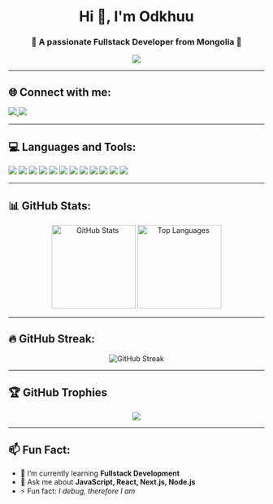 <!-- Banner / Intro -->
<h1 align="center">Hi 👋, I'm Odkhuu</h1>
<h3 align="center">🚀 A passionate Fullstack Developer from Mongolia 🚀</h3>

<!-- Typing animation -->
<p align="center">
  <img src="https://readme-typing-svg.herokuapp.com?font=Fira+Code&pause=1000&color=00F7FF&center=true&vCenter=true&width=600&lines=JavaScript+%7C+Next.js+%7C+TypeScript;React+%7C+TailwindCSS+%7C+Node.js;MongoDB+%7C+Prisma+%7C+Postman;Always+learning+new+things!" />
</p>

---

## 🌐 Connect with me:
<p align="left">
<a href="https://www.facebook.com/odh.b.651518/" target="_blank">
  <img src="https://img.shields.io/badge/Facebook-%231877F2.svg?logo=facebook&logoColor=white" />
</a>
<a href="https://www.instagram.com/odkhuu0616/" target="_blank">
  <img src="https://img.shields.io/badge/Instagram-%23E4405F.svg?logo=instagram&logoColor=white" />
</a>
</p>

---

## 💻 Languages and Tools:
<p align="left">
  <img src="https://img.shields.io/badge/javascript-%23323330.svg?logo=javascript&logoColor=%23F7DF1E" />
  <img src="https://img.shields.io/badge/Next-black?logo=next.js&logoColor=white" />
  <img src="https://img.shields.io/badge/css3-%231572B6.svg?logo=css3&logoColor=white" />
  <img src="https://img.shields.io/badge/html5-%23E34F26.svg?logo=html5&logoColor=white" />
  <img src="https://img.shields.io/badge/tailwindcss-%2338B2AC.svg?logo=tailwind-css&logoColor=white" />
  <img src="https://img.shields.io/badge/typescript-%23007ACC.svg?logo=typescript&logoColor=white" />
  <img src="https://img.shields.io/badge/react-%2320232a.svg?logo=react&logoColor=%2361DAFB" />
  <img src="https://img.shields.io/badge/Postman-FF6C37?logo=postman&logoColor=white" />
  <img src="https://img.shields.io/badge/node.js-6DA55F?logo=node.js&logoColor=white" />
  <img src="https://img.shields.io/badge/MongoDB-%234ea94b.svg?logo=mongodb&logoColor=white" />
  <img src="https://img.shields.io/badge/Prisma-3982CE?logo=Prisma&logoColor=white" />
  <img src="https://img.shields.io/badge/Prisma-3982CE?logo=Socket.IO&logoColor=white" />
</p>

---

## 📊 GitHub Stats:
<p align="center">
  <img src="https://github-readme-stats.vercel.app/api?username=Odkhuu06&show_icons=true&theme=tokyonight" alt="GitHub Stats" height="165"/>
  <img src="https://github-readme-stats.vercel.app/api/top-langs/?username=Odkhuu06&layout=compact&theme=tokyonight" alt="Top Languages" height="165"/>
</p>

---

## 🔥 GitHub Streak:
<p align="center">
  <img src="https://streak-stats.demolab.com?user=Odkhuu06&theme=tokyonight&hide_border=true" alt="GitHub Streak" />
</p>

---

## 🏆 GitHub Trophies
<p align="center">
  <img src="https://github-profile-trophy.vercel.app/?username=Odkhuu06&theme=tokyonight&no-frame=true&no-bg=false&margin-w=4" />
</p>

---

## 📫 Fun Fact:
- 🌱 I’m currently learning **Fullstack Development**
- 💬 Ask me about **JavaScript, React, Next.js, Node.js**
- ⚡ Fun fact: *I debug, therefore I am*



<!--
**Odkhuu06/Odkhuu06** is a ✨ _special_ ✨ repository because its `README.md` (this file) appears on your GitHub profile.

Here are some ideas to get you started:

- 🔭 I’m currently working on ...
- 🌱 I’m currently learning ...
- 👯 I’m looking to collaborate on ...
- 🤔 I’m looking for help with ...
- 💬 Ask me about ...
- 📫 How to reach me: ...
- 😄 Pronouns: ...
- ⚡ Fun fact: ...
-->
